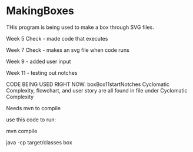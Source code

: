 # MakingBoxes
THis program is being used to make a box through SVG files.

Week 5 Check - made code that executes

Week 7 Check - makes an svg file when code runs

Week 9 - added user input

Week 11 - testing out notches

CODE BEING USED RIGHT NOW: boxBox11startNotches
Cyclomatic Complexity, flowchart, and user story are all found in file under Cyclomatic Complexity


Needs mvn to compile

use this code to run:

mvn compile

java -cp target/classes box
